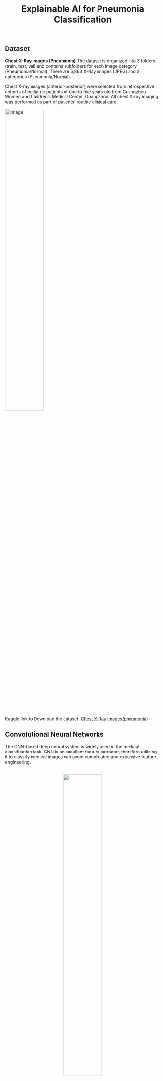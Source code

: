 <h1 align="center">  Explainable AI for Pneumonia Classification </h1>
<br/>

 
## Dataset
**Chest X-Ray Images (Pneumonia)** 
The dataset is organized into 3 folders (train, test, val) and contains subfolders for each image category (Pneumonia/Normal). There are 5,863 X-Ray images (JPEG) and 2 categories (Pneumonia/Normal).

Chest X-ray images (anterior-posterior) were selected from retrospective cohorts of pediatric patients of one to five years old from Guangzhou Women and Children’s Medical Center, Guangzhou. All chest X-ray imaging was performed as part of patients’ routine clinical care.

<img  width=50% alt="image" src="https://user-images.githubusercontent.com/96674419/202986286-958093b4-6438-4a74-ac13-fbc7c03f982c.png">

Kaggle link to Download the dataset: [Chest X-Ray Images(pneumonia)](https://www.kaggle.com/datasets/paultimothymooney/chest-xray-pneumonia)

## Convolutional Neural Networks
The CNN-based deep neural system is widely used in the medical classification task. CNN is an excellent feature extractor, therefore utilizing it to classify medical images can avoid complicated and expensive feature engineering.
<p align="center"><br>
  <img src="https://user-images.githubusercontent.com/96674419/204122119-957e08ca-bb73-4e97-bd8b-00646370d5b5.png" width=50% ><p/>
<p>
 
### Sample output
<p align="center" width="100%">
    <img width="30%" src="https://user-images.githubusercontent.com/96674419/204122353-974f42a4-50e5-482b-8821-432f2c885ec9.png">
    <img width="30%" src="https://user-images.githubusercontent.com/96674419/204122201-32d0f004-6c2d-420e-b5cc-804a40035c22.png">
</p>

### Better understanding using Explainable AI
<table>
 <tr>
    <td><p > Explainable AI is a set of tools and frameworks to help you understand and interpret predictions made by your machine learning models. With it, you can debug and improve model performance </p></td>
    <td><img src="https://user-images.githubusercontent.com/96674419/204122823-3a63d1eb-f31b-4f37-9d95-e7cc237dbdf8.gif"></td>
 </tr>
</table>
 
**LIME Explanations**
 
LIME perturbs the features in an example and fits a linear model to approximate the neural network at the local region in the feature space surrounding the example. It then uses the linear model to determine which features were most contributory to the model’s prediction for that example.

In our project, explanations are visually represented as an overlay of the superpixels deemed by LIME as most contributory to a prediction onto the original image. Superpixels coloured green indicate regions that were most contributory toward the predicted class. Conversely, superpixels coloured red indicate regions that were most contributory against the predicted class.
<p align="center"><br>
  <img src="https://user-images.githubusercontent.com/96674419/204123301-6ac9d81b-c020-42dd-a91d-841ba1a7ea77.png" ><p/>
<p>


## Contributors
<a href="https://github.com/SaiSwarup27/SaiSwarup27/graphs/contributors">
  <img src="https://contrib.rocks/image?repo=SaiSwarup27/SaiSwarup27" />
</a>
<a href="https://github.com/Manishankar9977/Manishankar9977/graphs/contributors">
  <img src="https://contrib.rocks/image?repo=Manishankar9977/Manishankar9977" />
</a>


## License
[![License](http://img.shields.io/:license-mit-blue.svg?style=flat-square)](http://badges.mit-license.org)
